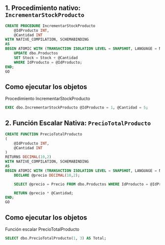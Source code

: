 ## 1. **Procedimiento nativo:** `IncrementarStockProducto`

```sql
CREATE PROCEDURE IncrementarStockProducto
    @IdProducto INT,
    @Cantidad INT
WITH NATIVE_COMPILATION, SCHEMABINDING
AS
BEGIN ATOMIC WITH (TRANSACTION ISOLATION LEVEL = SNAPSHOT, LANGUAGE = N'us_english')
    UPDATE dbo.Productos
    SET Stock = Stock + @Cantidad
    WHERE IdProducto = @IdProducto;
END;
GO
```

## Como ejecutar los objetos

Procedimiento IncrementarStockProducto
```sql
EXEC dbo.IncrementarStockProducto @IdProducto = 1, @Cantidad = 5;
```

## 2. **Función Escalar Nativa:** `PrecioTotalProducto`

```sql
CREATE FUNCTION PrecioTotalProducto
(
    @IdProducto INT,
    @Cantidad INT
)
RETURNS DECIMAL(10,2)
WITH NATIVE_COMPILATION, SCHEMABINDING
AS
BEGIN ATOMIC WITH (TRANSACTION ISOLATION LEVEL = SNAPSHOT, LANGUAGE = N'us_english')
    DECLARE @precio DECIMAL(10,2);

    SELECT @precio = Precio FROM dbo.Productos WHERE IdProducto = @IdProducto;

    RETURN @precio * @Cantidad;
END;
GO
```
## Como ejecutar los objetos

Función escalar PrecioTotalProducto
```sql
SELECT dbo.PrecioTotalProducto(1, 3) AS Total;
```
